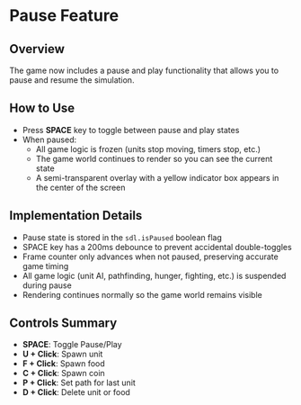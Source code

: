 # Pause Feature

## Overview
The game now includes a pause and play functionality that allows you to pause and resume the simulation.

## How to Use
- Press **SPACE** key to toggle between pause and play states
- When paused:
  - All game logic is frozen (units stop moving, timers stop, etc.)
  - The game world continues to render so you can see the current state
  - A semi-transparent overlay with a yellow indicator box appears in the center of the screen
  
## Implementation Details
- Pause state is stored in the `sdl.isPaused` boolean flag
- SPACE key has a 200ms debounce to prevent accidental double-toggles
- Frame counter only advances when not paused, preserving accurate game timing
- All game logic (unit AI, pathfinding, hunger, fighting, etc.) is suspended during pause
- Rendering continues normally so the game world remains visible

## Controls Summary
- **SPACE**: Toggle Pause/Play
- **U + Click**: Spawn unit
- **F + Click**: Spawn food
- **C + Click**: Spawn coin
- **P + Click**: Set path for last unit
- **D + Click**: Delete unit or food
